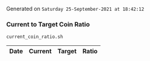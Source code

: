 Generated on `Saturday 25-September-2021 at 18:42:12`

### Current to Target Coin Ratio
`current_coin_ratio.sh`

Date|Current|Target|Ratio
---|---|---|---
